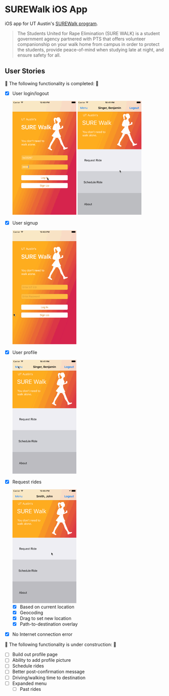 # SUREWalk iOS App

iOS app for UT Austin's [SUREWalk program](http://utsg.org/projects/sure-walk/).

> The Students United for Rape Elimination (SURE WALK) is a student government agency partnered with PTS that offers volunteer companionship on your walk home from campus in order to protect the students, provide peace-of-mind when studying late at night, and ensure safety for all.

## User Stories

🎉 The following functionality is completed: 🎉
- [X] User login/logout <br>

  <img src='./READMEGifs/login.gif' title='Login' width='200' alt='Login' /> <img src='./READMEGifs/logout.gif' title='Logout' width='200' alt='Logout' />

- [X] User signup <br>

  <img src='./READMEGifs/signup.gif' title='Login' width='200' alt='Signup' />

- [X] User profile <br>

  <img src='./READMEGifs/profile.gif' title='Logout' width='200' alt='Profile' />

- [X] Request rides <br>

  <img src='./READMEGifs/request.gif' title='Logout' width='200' alt='Request' />

  - [X] Based on current location
  - [X] Geocoding
  - [X] Drag to set new location
  - [X] Path-to-destination overlay

- [X] No Internet connection error

🚫 The following functionality is under construction: 🔨
- [ ] Build out profile page
- [ ] Ability to add profile picture
- [ ] Schedule rides
- [ ] Better post-confirmation message
- [ ] Driving/walking time to destination
- [ ] Expanded menu
  - [ ] Past rides
